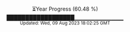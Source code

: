 <p align="center">
⏳Year Progress (60.48 %) <br>
██████████████████▁▁▁▁▁▁▁▁▁▁▁▁ <br>
<sub>Updated: Wed, 09 Aug 2023 18:02:25 GMT</sub>
</p>


